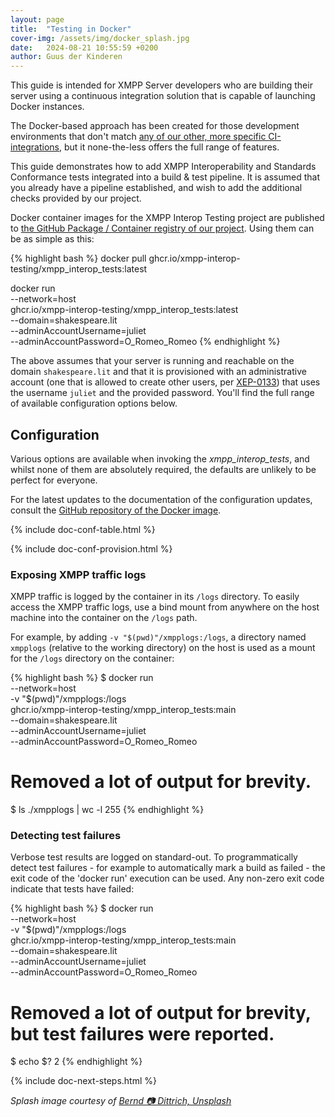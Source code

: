 ```yaml
---
layout: page
title:  "Testing in Docker"
cover-img: /assets/img/docker_splash.jpg
date:   2024-08-21 10:55:59 +0200
author: Guus der Kinderen
---
```


This guide is intended for XMPP Server developers who are building their server using a continuous integration solution that is capable of launching Docker instances.

The Docker-based approach has been created for those development environments that don't match [any of our other, more specific CI-integrations](/index#installation--configuration), but it none-the-less offers the full range of features.

This guide demonstrates how to add XMPP Interoperability and Standards Conformance tests integrated into a build & test pipeline. It is assumed that you already have a pipeline established, and wish to add the additional checks provided by our project.

Docker container images for the XMPP Interop Testing project are published to [the GitHub Package / Container registry of our project](https://github.com/orgs/XMPP-Interop-Testing/packages). Using them can be as simple as this:

{% highlight bash %}
docker pull ghcr.io/xmpp-interop-testing/xmpp_interop_tests:latest

docker run \
    --network=host \
    ghcr.io/xmpp-interop-testing/xmpp_interop_tests:latest \
    --domain=shakespeare.lit \
    --adminAccountUsername=juliet \
    --adminAccountPassword=O_Romeo_Romeo
{% endhighlight %}

The above assumes that your server is running and reachable on the domain `shakespeare.lit` and that it is provisioned with an administrative account (one that is allowed to create other users, per [XEP-0133](https://xmpp.org/extensions/xep-0133.html)) that uses the username `juliet` and the provided password. You'll find the full range of available configuration options below.

## Configuration

Various options are available when invoking the _xmpp_interop_tests_, and whilst none of them are absolutely required, the defaults are unlikely to be perfect for everyone.

For the latest updates to the documentation of the configuration updates, consult the [GitHub repository of the Docker image](https://github.com/XMPP-Interop-Testing/smack-sint-server-extensions?#from-a-container).

{% include doc-conf-table.html %}

{% include doc-conf-provision.html %}

### Exposing XMPP traffic logs

XMPP traffic is logged by the container in its `/logs` directory. To easily access the XMPP traffic logs, use a bind mount from anywhere on the host machine into the container on the `/logs` path.

For example, by adding `-v "$(pwd)"/xmpplogs:/logs`, a directory named `xmpplogs` (relative to the working directory) on the host is used as a mount for the `/logs` directory on the container: 

{% highlight bash %}
$ docker run \
    --network=host \
    -v "$(pwd)"/xmpplogs:/logs \
    ghcr.io/xmpp-interop-testing/xmpp_interop_tests:main \
    --domain=shakespeare.lit \
    --adminAccountUsername=juliet \
    --adminAccountPassword=O_Romeo_Romeo

# Removed a lot of output for brevity.

$ ls ./xmpplogs | wc -l
255
{% endhighlight %}

### Detecting test failures

Verbose test results are logged on standard-out. To programmatically detect test failures - for example to automatically mark a build as failed - the exit code of the 'docker run' execution can be used. Any non-zero exit code indicate that tests have failed:

{% highlight bash %}
$ docker run \
    --network=host \
    -v "$(pwd)"/xmpplogs:/logs \
    ghcr.io/xmpp-interop-testing/xmpp_interop_tests:main \
    --domain=shakespeare.lit \
    --adminAccountUsername=juliet \
    --adminAccountPassword=O_Romeo_Romeo

# Removed a lot of output for brevity, but test failures were reported.

$ echo $?
2
{% endhighlight %}

{% include doc-next-steps.html %}

_Splash image courtesy of [Bernd 📷 Dittrich, Unsplash](https://unsplash.com/photos/a-group-of-trucks-parked-next-to-each-other-in-a-parking-lot-bUnsDLFRNWc?utm_content=creditCopyText&utm_medium=referral&utm_source=unsplash")_
  